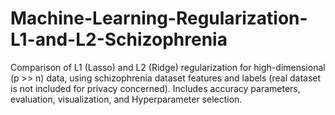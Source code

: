 # Machine-Learning-Regularization-L1-and-L2-Schizophrenia
Comparison of L1 (Lasso) and L2 (Ridge) regularization for high-dimensional (p >> n) data, using schizophrenia dataset features and labels (real dataset is not included for privacy concerned). Includes accuracy parameters, evaluation, visualization, and Hyperparameter selection.

